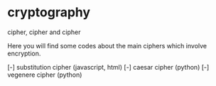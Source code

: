 # cryptography
cipher, cipher and cipher

Here you will find some codes about the main ciphers which involve encryption.

[-] substitution cipher (javascript, html) 
[-] caesar cipher (python)
[-] vegenere cipher (python)
